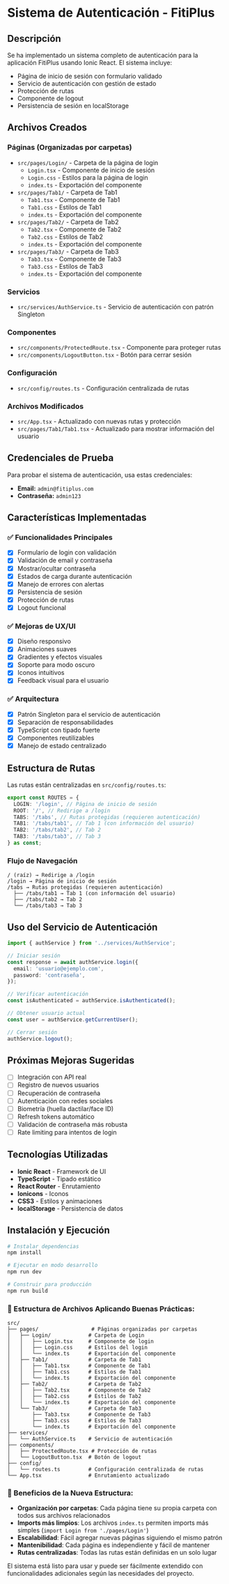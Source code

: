 # Sistema de Autenticación - FitiPlus

## Descripción

Se ha implementado un sistema completo de autenticación para la aplicación FitiPlus usando Ionic React. El sistema incluye:

- Página de inicio de sesión con formulario validado
- Servicio de autenticación con gestión de estado
- Protección de rutas
- Componente de logout
- Persistencia de sesión en localStorage

## Archivos Creados

### Páginas (Organizadas por carpetas)

- `src/pages/Login/` - Carpeta de la página de login
  - `Login.tsx` - Componente de inicio de sesión
  - `Login.css` - Estilos para la página de login
  - `index.ts` - Exportación del componente
- `src/pages/Tab1/` - Carpeta de Tab1
  - `Tab1.tsx` - Componente de Tab1
  - `Tab1.css` - Estilos de Tab1
  - `index.ts` - Exportación del componente
- `src/pages/Tab2/` - Carpeta de Tab2
  - `Tab2.tsx` - Componente de Tab2
  - `Tab2.css` - Estilos de Tab2
  - `index.ts` - Exportación del componente
- `src/pages/Tab3/` - Carpeta de Tab3
  - `Tab3.tsx` - Componente de Tab3
  - `Tab3.css` - Estilos de Tab3
  - `index.ts` - Exportación del componente

### Servicios

- `src/services/AuthService.ts` - Servicio de autenticación con patrón Singleton

### Componentes

- `src/components/ProtectedRoute.tsx` - Componente para proteger rutas
- `src/components/LogoutButton.tsx` - Botón para cerrar sesión

### Configuración

- `src/config/routes.ts` - Configuración centralizada de rutas

### Archivos Modificados

- `src/App.tsx` - Actualizado con nuevas rutas y protección
- `src/pages/Tab1/Tab1.tsx` - Actualizado para mostrar información del usuario

## Credenciales de Prueba

Para probar el sistema de autenticación, usa estas credenciales:

- **Email:** `admin@fitiplus.com`
- **Contraseña:** `admin123`

## Características Implementadas

### ✅ Funcionalidades Principales

- [x] Formulario de login con validación
- [x] Validación de email y contraseña
- [x] Mostrar/ocultar contraseña
- [x] Estados de carga durante autenticación
- [x] Manejo de errores con alertas
- [x] Persistencia de sesión
- [x] Protección de rutas
- [x] Logout funcional

### ✅ Mejoras de UX/UI

- [x] Diseño responsivo
- [x] Animaciones suaves
- [x] Gradientes y efectos visuales
- [x] Soporte para modo oscuro
- [x] Iconos intuitivos
- [x] Feedback visual para el usuario

### ✅ Arquitectura

- [x] Patrón Singleton para el servicio de autenticación
- [x] Separación de responsabilidades
- [x] TypeScript con tipado fuerte
- [x] Componentes reutilizables
- [x] Manejo de estado centralizado

## Estructura de Rutas

Las rutas están centralizadas en `src/config/routes.ts`:

```typescript
export const ROUTES = {
  LOGIN: '/login', // Página de inicio de sesión
  ROOT: '/', // Redirige a /login
  TABS: '/tabs', // Rutas protegidas (requieren autenticación)
  TAB1: '/tabs/tab1', // Tab 1 (con información del usuario)
  TAB2: '/tabs/tab2', // Tab 2
  TAB3: '/tabs/tab3', // Tab 3
} as const;
```

### Flujo de Navegación

```
/ (raíz) → Redirige a /login
/login → Página de inicio de sesión
/tabs → Rutas protegidas (requieren autenticación)
  ├── /tabs/tab1 → Tab 1 (con información del usuario)
  ├── /tabs/tab2 → Tab 2
  └── /tabs/tab3 → Tab 3
```

## Uso del Servicio de Autenticación

```typescript
import { authService } from '../services/AuthService';

// Iniciar sesión
const response = await authService.login({
  email: 'usuario@ejemplo.com',
  password: 'contraseña',
});

// Verificar autenticación
const isAuthenticated = authService.isAuthenticated();

// Obtener usuario actual
const user = authService.getCurrentUser();

// Cerrar sesión
authService.logout();
```

## Próximas Mejoras Sugeridas

- [ ] Integración con API real
- [ ] Registro de nuevos usuarios
- [ ] Recuperación de contraseña
- [ ] Autenticación con redes sociales
- [ ] Biometría (huella dactilar/face ID)
- [ ] Refresh tokens automático
- [ ] Validación de contraseña más robusta
- [ ] Rate limiting para intentos de login

## Tecnologías Utilizadas

- **Ionic React** - Framework de UI
- **TypeScript** - Tipado estático
- **React Router** - Enrutamiento
- **Ionicons** - Iconos
- **CSS3** - Estilos y animaciones
- **localStorage** - Persistencia de datos

## Instalación y Ejecución

```bash
# Instalar dependencias
npm install

# Ejecutar en modo desarrollo
npm run dev

# Construir para producción
npm run build
```

### 📁 Estructura de Archivos Aplicando Buenas Prácticas:

```
src/
├── pages/                 # Páginas organizadas por carpetas
│   ├── Login/            # Carpeta de Login
│   │   ├── Login.tsx     # Componente de login
│   │   ├── Login.css     # Estilos del login
│   │   └── index.ts      # Exportación del componente
│   ├── Tab1/             # Carpeta de Tab1
│   │   ├── Tab1.tsx      # Componente de Tab1
│   │   ├── Tab1.css      # Estilos de Tab1
│   │   └── index.ts      # Exportación del componente
│   ├── Tab2/             # Carpeta de Tab2
│   │   ├── Tab2.tsx      # Componente de Tab2
│   │   ├── Tab2.css      # Estilos de Tab2
│   │   └── index.ts      # Exportación del componente
│   └── Tab3/             # Carpeta de Tab3
│       ├── Tab3.tsx      # Componente de Tab3
│       ├── Tab3.css      # Estilos de Tab3
│       └── index.ts      # Exportación del componente
├── services/
│   └── AuthService.ts    # Servicio de autenticación
├── components/
│   ├── ProtectedRoute.tsx # Protección de rutas
│   └── LogoutButton.tsx  # Botón de logout
├── config/
│   └── routes.ts         # Configuración centralizada de rutas
└── App.tsx               # Enrutamiento actualizado
```

### 🎯 Beneficios de la Nueva Estructura:

- **Organización por carpetas**: Cada página tiene su propia carpeta con todos sus archivos relacionados
- **Imports más limpios**: Los archivos `index.ts` permiten imports más simples (`import Login from './pages/Login'`)
- **Escalabilidad**: Fácil agregar nuevas páginas siguiendo el mismo patrón
- **Mantenibilidad**: Cada página es independiente y fácil de mantener
- **Rutas centralizadas**: Todas las rutas están definidas en un solo lugar

El sistema está listo para usar y puede ser fácilmente extendido con funcionalidades adicionales según las necesidades del proyecto.
